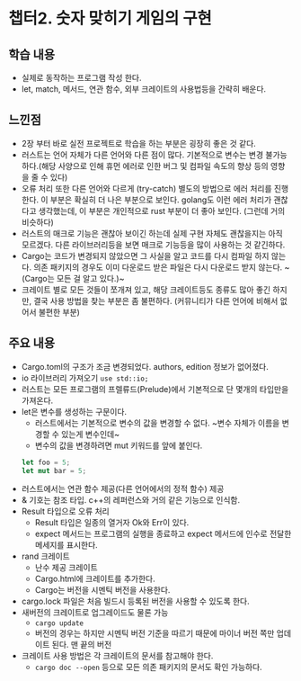 # 챕터2. 숫자 맞히기 게임의 구현

## 학습 내용
- 실제로 동작하는 프로그램 작성 한다.
- let, match, 메서드, 연관 함수, 외부 크레이트의 사용법등을 간략히 배운다.

## 느낀점
- 2장 부터 바로 실전 프로젝트로 학습을 하는 부분은 굉장히 좋은 것 같다.
- 러스트는 언어 자체가 다른 언어와 다른 점이 많다. 기본적으로 변수는 변경 불가능 하다.(해당 사양으로 인해 휴먼 에러로 인한 버그 및 컴파일 속도의 향상 등의 영향을 줄 수 있다)
- 오류 처리 또한 다른 언어와 다르게 (try-catch) 별도의 방법으로 에러 처리를 진행한다. 이 부분은 확실히 더 나은 부분으로 보인다. golang도 이런 에러 처리가 괜찮다고 생각했는데, 이 부분은 개인적으로 rust 부분이 더 좋아 보인다. (그런데 거의 비슷하다)
- 러스트의 매크로 기능은 괜찮아 보이긴 하는데 실제 구현 자체도 괜찮을지는 아직 모르겠다. 다른 라이브러리등을 보면 매크로 기능등을 많이 사용하는 것 같긴하다.
- Cargo는 코드가 변경되지 않았으면 그 사실을 알고 코드를 다시 컴파일 하지 않는다. 의존 패키지의 경우도 이미 다운로드 받은 파일은 다시 다운로드 받지 않는다. ~(Cargo는 모든 걸 알고 있다.)~
- 크레이트 별로 모든 것들이 쪼개져 있고, 해당 크레이트등도 종류도 많아 좋긴 하지만, 결국 사용 방법을 찾는 부분은 좀 불편하다. (커뮤니티가 다른 언어에 비해서 없어서 불편한 부분)

## 주요 내용
- Cargo.toml의 구조가 조금 변경되었다. authors, edition 정보가 없어졌다.
- io 라이브러리 가져오기 `use std::io;`
- 러스트는 모든 프로그램의 프렐류드(Prelude)에서 기본적으로 단 몇개의 타입만을 가져온다.
- let은 변수를 생성하는 구문이다.
    - 러스트에서는 기본적으로 변수의 값을 변경할 수 없다. ~변수 자체가 이름을 변경할 수 있는게 변수인데~
    - 변수의 값을 변경하려면 mut 키워드를 앞에 붙인다.
    ```rust
    let foo = 5;
    let mut bar = 5;
    ```
- 러스트에서는 연관 함수 제공(다른 언어에서의 정적 함수) 제공
- & 기호는 참조 타입. c++의 레퍼런스와 거의 같은 기능으로 인식함.
- Result 타입으로 오류 처리
    - Result 타입은 일종의 열거자 Ok와 Err이 있다.
    - expect 메서드는 프로그램의 실행을 종료하고 expect 메서드에 인수로 전달한 메세지를 표시한다.
- rand 크레이트
    - 난수 제공 크레이트
    - Cargo.html에 크레이트를 추가한다.
    - Cargo는 버전을 시멘틱 버전을 사용한다.
- cargo.lock 파일은 처음 빌드시 등록된 버전을 사용할 수 있도록 한다.
- 새버전의 크레이트로 업그레이드도 물론 가능
    - `cargo update`
    - 버전의 경우는 하지만 시멘틱 버전 기준을 따르기 때문에 마이너 버전 쪽만 업데이트 된다. 맨 끝의 버전
- 크레이트 사용 방법은 각 크레이트의 문서를 참고해야 한다.
    - `cargo doc --open` 등으로 모든 의존 패키지의 문서도 확인 가능하다.